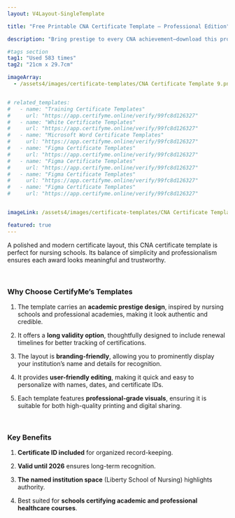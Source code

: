```yaml
---
layout: V4Layout-SingleTemplate

title: "Free Printable CNA Certificate Template – Professional Edition"

description: "Bring prestige to every CNA achievement—download this professional CNA certificate template and recognize your students with honor."

#tags section
tag1: "Used 583 times"
tag2: "21cm x 29.7cm"

imageArray:
  - /assets4/images/certificate-templates/CNA Certificate Template 9.png


# related_templates:
#   - name: "Training Certificate Templates"
#     url: "https://app.certifyme.online/verify/99fc8d126327"
#   - name: "White Certificate Templates"
#     url: "https://app.certifyme.online/verify/99fc8d126327"
#   - name: "Microsoft Word Certificate Templates"
#     url: "https://app.certifyme.online/verify/99fc8d126327"
#   - name: "Figma Certificate Templates"
#     url: "https://app.certifyme.online/verify/99fc8d126327"  
#   - name: "Figma Certificate Templates"
#     url: "https://app.certifyme.online/verify/99fc8d126327"  
#   - name: "Figma Certificate Templates"
#     url: "https://app.certifyme.online/verify/99fc8d126327"  
#   - name: "Figma Certificate Templates"
#     url: "https://app.certifyme.online/verify/99fc8d126327"        


imageLink: /assets4/images/certificate-templates/CNA Certificate Template 9.png

featured: true
---
```


A polished and modern certificate layout, this CNA certificate template is perfect for nursing schools. Its balance of simplicity and professionalism ensures each award looks meaningful and trustworthy.

<br>

### Why Choose CertifyMe’s Templates

1. The template carries an **academic prestige design**, inspired by nursing schools and professional academies, making it look authentic and credible.

1. It offers a **long validity option**, thoughtfully designed to include renewal timelines for better tracking of certifications.

1. The layout is **branding-friendly**, allowing you to prominently display your institution’s name and details for recognition.

1. It provides **user-friendly editing**, making it quick and easy to personalize with names, dates, and certificate IDs.

1. Each template features **professional-grade visuals**, ensuring it is suitable for both high-quality printing and digital sharing.

<br>

### Key Benefits

1. **Certificate ID included** for organized record-keeping.

1. **Valid until 2026** ensures long-term recognition.

1. **The named institution space** (Liberty School of Nursing) highlights authority.

1. Best suited for **schools certifying academic and professional healthcare courses**.
